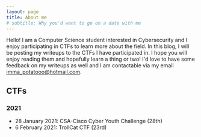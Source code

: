 ```yaml
---
layout: page
title: About me
# subtitle: Why you'd want to go on a date with me
---
```


Hello! I am a Computer Science student interested in Cybersecurity and I enjoy participating in CTFs to learn more about the field. In this blog, I will be posting my writeups to the CTFs I have participated in. I hope you will enjoy reading them and hopefully learn a thing or two! I'd love to have some feedback on my writeups as well and I am contactable via my email imma_potatooo@hotmail.com.

## CTFs 

### 2021
- 28 January 2021: CSA-Cisco Cyber Youth Challenge (28th)
- 6 February 2021: TrollCat CTF (23rd) 